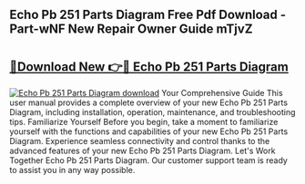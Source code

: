 ## Echo Pb 251 Parts Diagram Free Pdf Download - Part-wNF New Repair Owner Guide mTjvZ

# <h2><a href="http://dflz88.blite.top/?on=Echo+Pb+251+Parts+Diagram">🔗Download New 👉🔴 Echo Pb 251 Parts Diagram</a></h2>

[![Echo Pb 251 Parts Diagram download](https://i.imgur.com/lujVjoI.png)](http://dflz88.blite.top/?on=Echo+Pb+251+Parts+Diagram)
Your Comprehensive Guide This user manual provides a complete overview of your new Echo Pb 251 Parts Diagram, including installation, operation, maintenance, and troubleshooting tips. Familiarize Yourself Before you begin, take a moment to familiarize yourself with the functions and capabilities of your new Echo Pb 251 Parts Diagram. Experience seamless connectivity and control thanks to the advanced features of your new Echo Pb 251 Parts Diagram. Let's Work Together Echo Pb 251 Parts Diagram. Our customer support team is ready to assist you in any way possible.
